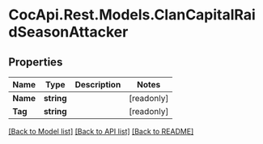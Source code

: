 # CocApi.Rest.Models.ClanCapitalRaidSeasonAttacker

## Properties

Name | Type | Description | Notes
------------ | ------------- | ------------- | -------------
**Name** | **string** |  | [readonly] 
**Tag** | **string** |  | [readonly] 

[[Back to Model list]](../../README.md#documentation-for-models) [[Back to API list]](../../README.md#documentation-for-api-endpoints) [[Back to README]](../../README.md)


